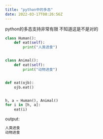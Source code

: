 ```yaml
---
title: "python中的多态"
date: 2022-03-17T08:26:56Z
---
```

python的多态支持非常有限
不知道这是不是对的
```python
class Human():
    def eat(self):
        print("人类进食")


class Animal():
    def eat(self):
        print("动物进食")


def eat(ojb):
    ojb.eat()


h, a = Human(), Animal()
for i in [h, a]:
    eat(i)
```
output:
```bash
人类进食
动物进食
```

